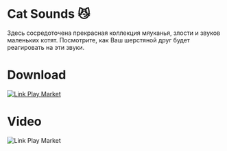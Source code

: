 # Cat Sounds :smirk_cat:
Здесь сосредоточена прекрасная коллекция мяуканья, злости и звуков маленьких котят. Посмотрите, как Ваш шерстяной друг будет реагировать на эти звуки.
# Download
[![Link Play Market](https://i.ibb.co/tCN3pbv/playmarket.png)](https://play.google.com/store/apps/details?id=com.alexeyyuditsky.catsounds)
# Video
![Link Play Market](https://i.ibb.co/tCN3pbv/playmarket.png)